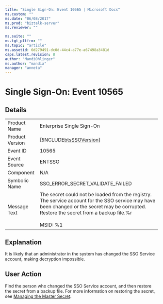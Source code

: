 ```yaml
---
title: "Single Sign-On: Event 10565 | Microsoft Docs"
ms.custom: ""
ms.date: "06/08/2017"
ms.prod: "biztalk-server"
ms.reviewer: ""

ms.suite: ""
ms.tgt_pltfrm: ""
ms.topic: "article"
ms.assetid: 6d279491-dc0d-44c4-a77e-a67498a3481d
caps.latest.revision: 8
author: "MandiOhlinger"
ms.author: "mandia"
manager: "anneta"
---
```

# Single Sign-On: Event 10565
## Details  
  
|||  
|-|-|  
|Product Name|Enterprise Single Sign-On|  
|Product Version|[!INCLUDE[btsSSOVersion](../includes/btsssoversion-md.md)]|  
|Event ID|10565|  
|Event Source|ENTSSO|  
|Component|N/A|  
|Symbolic Name|SSO_ERROR_SECRET_VALIDATE_FAILED|  
|Message Text|The secret could not be loaded from the registry. The service account for the SSO service may have been changed or the secret may be corrupted. Restore the secret from a backup file.%r<br /><br /> MSID: %1|  
  
## Explanation  
 It is likely that an administrator in the system has changed the SSO Service account, making decryption impossible.  
  
## User Action  
 Find the person who changed the SSO Service account, and then restore the secret from a backup file. For more information on restoring the secret, see [Managing the Master Secret](../core/managing-the-master-secret.md).